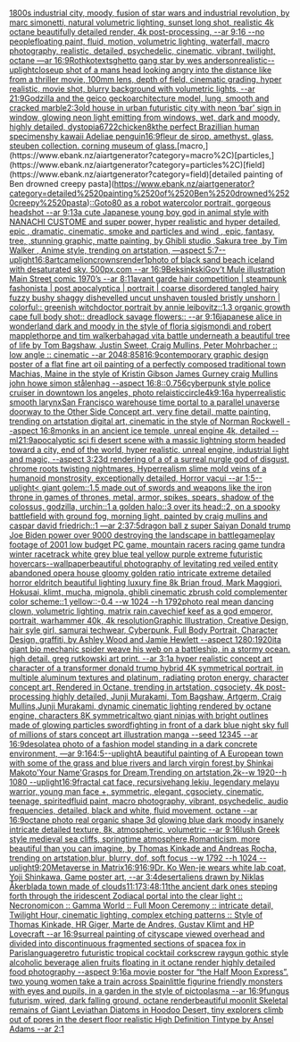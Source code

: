 [1800s industrial city, moody, fusion of star wars and industrial revolution, by marc simonetti, natural volumetric lighting, sunset long shot, realistic 4k octane beautifully detailed render, 4k post-processing, --ar 9:16 --no people](https://www.ebank.nz/aiartgenerator?category=1800s%2520industrial%2520city%2C%2520moody%2C%2520fusion%2520of%2520star%2520wars%2520and%2520industrial%2520revolution%2C%2520by%2520marc%2520simonetti%2C%2520natural%2520volumetric%2520lighting%2C%2520sunset%2520long%2520shot%2C%2520realistic%25204k%2520octane%2520beautifully%2520detailed%2520render%2C%25204k%2520post-processing%2C%2520--ar%25209%3A16%2520--no%2520people)[floating paint, fluid, motion, volumetric lighting, waterfall, macro photography, realistic, detailed, psychedelic, cinematic, vibrant, twilight, octane —ar 16:9](https://www.ebank.nz/aiartgenerator?category=floating%2520paint%2C%2520fluid%2C%2520motion%2C%2520volumetric%2520lighting%2C%2520waterfall%2C%2520macro%2520photography%2C%2520realistic%2C%2520detailed%2C%2520psychedelic%2C%2520cinematic%2C%2520vibrant%2C%2520twilight%2C%2520octane%2520%E2%80%94ar%252016%3A9)[Rothko](https://www.ebank.nz/aiartgenerator?category=Rothko)[texts](https://www.ebank.nz/aiartgenerator?category=texts)[ghetto gang star by wes anderson](https://www.ebank.nz/aiartgenerator?category=ghetto%2520gang%2520star%2520by%2520wes%2520anderson)[realistic](https://www.ebank.nz/aiartgenerator?category=realistic)[--uplight](https://www.ebank.nz/aiartgenerator?category=--uplight)[closeup shot of a mans head looking angry into the distance like from a thriller movie, 100mm lens, depth of field, cinematic grading, hyper realistic, movie shot, blurry background with volumetric lights, --ar 21:9](https://www.ebank.nz/aiartgenerator?category=closeup%2520shot%2520of%2520a%2520mans%2520head%2520looking%2520angry%2520into%2520the%2520distance%2520like%2520from%2520a%2520thriller%2520movie%2C%2520100mm%2520lens%2C%2520depth%2520of%2520field%2C%2520cinematic%2520grading%2C%2520hyper%2520realistic%2C%2520movie%2520shot%2C%2520blurry%2520background%2520with%2520volumetric%2520lights%2C%2520--ar%252021%3A9)[Godzilla and the geico gecko](https://www.ebank.nz/aiartgenerator?category=Godzilla%2520and%2520the%2520geico%2520gecko)[architecture model, lung,  smooth and cracked marble](https://www.ebank.nz/aiartgenerator?category=architecture%2520model%2C%2520lung%2C%2520%2520smooth%2520and%2520cracked%2520marble)[2:3](https://www.ebank.nz/aiartgenerator?category=2%3A3)[old house in urban futuristic city with neon ‘bar’ sign in window, glowing neon light emitting from windows, wet, dark and moody, highly detailed, dystopia](https://www.ebank.nz/aiartgenerator?category=old%2520house%2520in%2520urban%2520futuristic%2520city%2520with%2520neon%2520%E2%80%98bar%E2%80%99%2520sign%2520in%2520window%2C%2520glowing%2520neon%2520light%2520emitting%2520from%2520windows%2C%2520wet%2C%2520dark%2520and%2520moody%2C%2520highly%2520detailed%2C%2520dystopia)[6722](https://www.ebank.nz/aiartgenerator?category=6722)[chicken](https://www.ebank.nz/aiartgenerator?category=chicken)[8k](https://www.ebank.nz/aiartgenerator?category=8k)[the perfect Brazillian human specimen](https://www.ebank.nz/aiartgenerator?category=the%2520perfect%2520Brazillian%2520human%2520specimen)[shy kawaii Adeliae penguin](https://www.ebank.nz/aiartgenerator?category=shy%2520kawaii%2520Adeliae%2520penguin)[16:9](https://www.ebank.nz/aiartgenerator?category=16%3A9)[fleur de sirop. amethyst. glass, steuben collection. corning museum of glass.](https://www.ebank.nz/aiartgenerator?category=fleur%2520de%2520sirop.%2520amethyst.%2520glass%2C%2520steuben%2520collection.%2520corning%2520museum%2520of%2520glass.)[macro,](https://www.ebank.nz/aiartgenerator?category=macro%2C)[particles,](https://www.ebank.nz/aiartgenerator?category=particles%2C)[field](https://www.ebank.nz/aiartgenerator?category=field)[detailed painting of Ben drowned creepy pasta](https://www.ebank.nz/aiartgenerator?category=detailed%2520painting%2520of%2520Ben%2520drowned%2520creepy%2520pasta)[::](https://www.ebank.nz/aiartgenerator?category=%3A%3A)[Goto80 as a robot watercolor portrait, gorgeous headshot --ar 9:13](https://www.ebank.nz/aiartgenerator?category=Goto80%2520as%2520a%2520robot%2520watercolor%2520portrait%2C%2520gorgeous%2520headshot%2520--ar%25209%3A13)[a cute Japanese young boy god in animal style with NANACHI CUSTOME and super power, hyper realistic and hyper detailed, epic , dramatic, cinematic, smoke and particles and wind , epic, fantasy, tree, ,stunning graphic, matte painting, by Ghibli studio ,Sakura tree ,by Tim Walker , Anime style, trending on artstation, —aspect 5:7](https://www.ebank.nz/aiartgenerator?category=a%2520cute%2520Japanese%2520young%2520boy%2520god%2520in%2520animal%2520style%2520with%2520NANACHI%2520CUSTOME%2520and%2520super%2520power%2C%2520hyper%2520realistic%2520and%2520hyper%2520detailed%2C%2520epic%2520%2C%2520dramatic%2C%2520cinematic%2C%2520smoke%2520and%2520particles%2520and%2520wind%2520%2C%2520epic%2C%2520fantasy%2C%2520tree%2C%2520%2Cstunning%2520graphic%2C%2520matte%2520painting%2C%2520by%2520Ghibli%2520studio%2520%2CSakura%2520tree%2520%2Cby%2520Tim%2520Walker%2520%2C%2520Anime%2520style%2C%2520trending%2520on%2520artstation%2C%2520%E2%80%94aspect%25205%3A7)[--uplight](https://www.ebank.nz/aiartgenerator?category=--uplight)[16:8](https://www.ebank.nz/aiartgenerator?category=16%3A8)[art](https://www.ebank.nz/aiartgenerator?category=art)[camelion](https://www.ebank.nz/aiartgenerator?category=camelion)[crowns](https://www.ebank.nz/aiartgenerator?category=crowns)[render](https://www.ebank.nz/aiartgenerator?category=render)[1](https://www.ebank.nz/aiartgenerator?category=1)[photo of black sand beach iceland with desaturated sky, 500px.com --ar 16:9](https://www.ebank.nz/aiartgenerator?category=photo%2520of%2520black%2520sand%2520beach%2520iceland%2520with%2520desaturated%2520sky%2C%2520500px.com%2520--ar%252016%3A9)[Beksinkski](https://www.ebank.nz/aiartgenerator?category=Beksinkski)[Gov’t Mule illustration Main Street comic 1970’s --ar 8:11](https://www.ebank.nz/aiartgenerator?category=Gov%E2%80%99t%2520Mule%2520illustration%2520Main%2520Street%2520comic%25201970%E2%80%99s%2520--ar%25208%3A11)[avant garde hair competition | steampunk fashonista | post apocalyptica | portrait | coarse disordered tangled hairy fuzzy bushy shaggy dishevelled uncut unshaven tousled bristly unshorn | colorful:: greenish witchdoctor portrait by annie leibovitz::1.3 organic growth cape full body shot:: dreadlock savage flowers::  --ar 9:16](https://www.ebank.nz/aiartgenerator?category=avant%2520garde%2520hair%2520competition%2520%7C%2520steampunk%2520fashonista%2520%7C%2520post%2520apocalyptica%2520%7C%2520portrait%2520%7C%2520coarse%2520disordered%2520tangled%2520hairy%2520fuzzy%2520bushy%2520shaggy%2520dishevelled%2520uncut%2520unshaven%2520tousled%2520bristly%2520unshorn%2520%7C%2520colorful%3A%3A%2520greenish%2520witchdoctor%2520portrait%2520by%2520annie%2520leibovitz%3A%3A1.3%2520organic%2520growth%2520cape%2520full%2520body%2520shot%3A%3A%2520dreadlock%2520savage%2520flowers%3A%3A%2520%2520--ar%25209%3A16)[japanese alice in wonderland dark and moody in the style of floria sigismondi and robert mapplethorpe and tim walker](https://www.ebank.nz/aiartgenerator?category=japanese%2520alice%2520in%2520wonderland%2520dark%2520and%2520moody%2520in%2520the%2520style%2520of%2520floria%2520sigismondi%2520and%2520robert%2520mapplethorpe%2520and%2520tim%2520walker)[bahagad vita battle underneath a beautiful tree of life by Tom Bagshaw, Justin Sweet, Craig Mullins, Peter Mohrbacher :: low angle :: cinematic --ar 2048:858](https://www.ebank.nz/aiartgenerator?category=bahagad%2520vita%2520battle%2520underneath%2520a%2520beautiful%2520tree%2520of%2520life%2520by%2520Tom%2520Bagshaw%2C%2520Justin%2520Sweet%2C%2520Craig%2520Mullins%2C%2520Peter%2520Mohrbacher%2520%3A%3A%2520low%2520angle%2520%3A%3A%2520cinematic%2520--ar%25202048%3A858)[16:9](https://www.ebank.nz/aiartgenerator?category=16%3A9)[contemporary graphic design poster of a flat fine art oil painting of a perfectly composed traditional town Machias, Maine in the style of Kristin Gibson James Gurney craig Mullins john howe simon stålenhag --aspect 16:8](https://www.ebank.nz/aiartgenerator?category=contemporary%2520graphic%2520design%2520poster%2520of%2520a%2520flat%2520fine%2520art%2520oil%2520painting%2520of%2520a%2520perfectly%2520composed%2520traditional%2520town%2520Machias%2C%2520Maine%2520in%2520the%2520style%2520of%2520Kristin%2520Gibson%2520James%2520Gurney%2520craig%2520Mullins%2520john%2520howe%2520simon%2520st%C3%A5lenhag%2520--aspect%252016%3A8)[::0.75](https://www.ebank.nz/aiartgenerator?category=%3A%3A0.75)[6](https://www.ebank.nz/aiartgenerator?category=6)[cyberpunk style police cruiser in downtown los angeles, photo relaistic](https://www.ebank.nz/aiartgenerator?category=cyberpunk%2520style%2520police%2520cruiser%2520in%2520downtown%2520los%2520angeles%2C%2520photo%2520relaistic)[circle](https://www.ebank.nz/aiartgenerator?category=circle)[4k](https://www.ebank.nz/aiartgenerator?category=4k)[9:16](https://www.ebank.nz/aiartgenerator?category=9%3A16)[a hyperrealistic smooth larynx](https://www.ebank.nz/aiartgenerator?category=a%2520hyperrealistic%2520smooth%2520larynx)[San Francisco warehouse time portal to a parallel unaverse doorway to the Other Side Concept art, very fine detail, matte painting, trending on artstation digital art, cinematic in the style of Norman Rockwell  --aspect 16:8](https://www.ebank.nz/aiartgenerator?category=San%2520Francisco%2520warehouse%2520time%2520portal%2520to%2520a%2520parallel%2520unaverse%2520doorway%2520to%2520the%2520Other%2520Side%2520Concept%2520art%2C%2520very%2520fine%2520detail%2C%2520matte%2520painting%2C%2520trending%2520on%2520artstation%2520digital%2520art%2C%2520cinematic%2520in%2520the%2520style%2520of%2520Norman%2520Rockwell%2520%2520--aspect%252016%3A8)[monks in an ancient ice temple, unreal engine 4k, detailed --ml](https://www.ebank.nz/aiartgenerator?category=monks%2520in%2520an%2520ancient%2520ice%2520temple%2C%2520unreal%2520engine%25204k%2C%2520detailed%2520--ml)[21:9](https://www.ebank.nz/aiartgenerator?category=21%3A9)[apocalyptic sci fi desert scene with a massic lightning storm headed toward a city, end of the world, hyper realistic, unreal engine, industrial light and magic, --aspect 3:2](https://www.ebank.nz/aiartgenerator?category=apocalyptic%2520sci%2520fi%2520desert%2520scene%2520with%2520a%2520massic%2520lightning%2520storm%2520headed%2520toward%2520a%2520city%2C%2520end%2520of%2520the%2520world%2C%2520hyper%2520realistic%2C%2520unreal%2520engine%2C%2520industrial%2520light%2520and%2520magic%2C%2520--aspect%25203%3A2)[3d rendering of a of a surreal nurgle god of disgust, chrome roots twisting nightmares, Hyperrealism slime mold veins of a humanoid monstrosity, exceptionally detailed, Horror vacui --ar 1:5](https://www.ebank.nz/aiartgenerator?category=3d%2520rendering%2520of%2520a%2520of%2520a%2520surreal%2520nurgle%2520god%2520of%2520disgust%2C%2520chrome%2520roots%2520twisting%2520nightmares%2C%2520Hyperrealism%2520slime%2520mold%2520veins%2520of%2520a%2520humanoid%2520monstrosity%2C%2520exceptionally%2520detailed%2C%2520Horror%2520vacui%2520--ar%25201%3A5)[--uplight](https://www.ebank.nz/aiartgenerator?category=--uplight)[< giant golem::1.5 made out of swords and weapons like the iron throne in games of thrones, metal, armor, spikes, spears, shadow of the colossus, godzilla, urchin::1 a golden halo::3 over its head::2, on a spooky battlefield with ground fog, morning light, painted by craig mullins and caspar david friedrich::1 —ar 2:3](https://www.ebank.nz/aiartgenerator?category=%3C%2520giant%2520golem%3A%3A1.5%2520made%2520out%2520of%2520swords%2520and%2520weapons%2520like%2520the%2520iron%2520throne%2520in%2520games%2520of%2520thrones%2C%2520metal%2C%2520armor%2C%2520spikes%2C%2520spears%2C%2520shadow%2520of%2520the%2520colossus%2C%2520godzilla%2C%2520urchin%3A%3A1%2520a%2520golden%2520halo%3A%3A3%2520over%2520its%2520head%3A%3A2%2C%2520on%2520a%2520spooky%2520battlefield%2520with%2520ground%2520fog%2C%2520morning%2520light%2C%2520painted%2520by%2520craig%2520mullins%2520and%2520caspar%2520david%2520friedrich%3A%3A1%2520%E2%80%94ar%25202%3A3)[7:5](https://www.ebank.nz/aiartgenerator?category=7%3A5)[dragon ball z super Saiyan Donald trump Joe Biden power over 9000 destroying the landscape in battle](https://www.ebank.nz/aiartgenerator?category=dragon%2520ball%2520z%2520super%2520Saiyan%2520Donald%2520trump%2520Joe%2520Biden%2520power%2520over%25209000%2520destroying%2520the%2520landscape%2520in%2520battle)[gameplay footage of 2001 low budget PC game, mountain racers racing game tundra winter racetrack white grey blue teal yellow purple extreme futuristic hovercars](https://www.ebank.nz/aiartgenerator?category=gameplay%2520footage%2520of%25202001%2520low%2520budget%2520PC%2520game%2C%2520mountain%2520racers%2520racing%2520game%2520tundra%2520winter%2520racetrack%2520white%2520grey%2520blue%2520teal%2520yellow%2520purple%2520extreme%2520futuristic%2520hovercars)[--wallpaper](https://www.ebank.nz/aiartgenerator?category=--wallpaper)[beautiful photography of levitating red veiled entity abandoned opera house gloomy golden ratio intricate extreme detailed horror eldritch beautiful lighting luxury fine 8k Brian froud, Mark Maggiori, Hokusai, klimt, mucha, mignola, ghibli cinematic zbrush cold complementer color scheme::1 yellow::-0.4 --w 1024 --h 1792](https://www.ebank.nz/aiartgenerator?category=beautiful%2520photography%2520of%2520levitating%2520red%2520veiled%2520entity%2520abandoned%2520opera%2520house%2520gloomy%2520golden%2520ratio%2520intricate%2520extreme%2520detailed%2520horror%2520eldritch%2520beautiful%2520lighting%2520luxury%2520fine%25208k%2520Brian%2520froud%2C%2520Mark%2520Maggiori%2C%2520Hokusai%2C%2520klimt%2C%2520mucha%2C%2520mignola%2C%2520ghibli%2520cinematic%2520zbrush%2520cold%2520complementer%2520color%2520scheme%3A%3A1%2520yellow%3A%3A-0.4%2520--w%25201024%2520--h%25201792)[photo real mean dancing clown, volumetric lighting, matrix rain,](https://www.ebank.nz/aiartgenerator?category=photo%2520real%2520mean%2520dancing%2520clown%2C%2520volumetric%2520lighting%2C%2520matrix%2520rain%2C)[cave](https://www.ebank.nz/aiartgenerator?category=cave)[chief keef as a god emperor, portrait, warhammer 40k, 4k resolution](https://www.ebank.nz/aiartgenerator?category=chief%2520keef%2520as%2520a%2520god%2520emperor%2C%2520portrait%2C%2520warhammer%252040k%2C%25204k%2520resolution)[Graphic Illustration, Creative Design, hair syle girl, samurai techwear, Cyberpunk, Full Body Portrait, Character Design, graffiti, by Ashley Wood and Jamie Hewlett --aspect 1280:1920](https://www.ebank.nz/aiartgenerator?category=Graphic%2520Illustration%2C%2520Creative%2520Design%2C%2520hair%2520syle%2520girl%2C%2520samurai%2520techwear%2C%2520Cyberpunk%2C%2520Full%2520Body%2520Portrait%2C%2520Character%2520Design%2C%2520graffiti%2C%2520by%2520Ashley%2520Wood%2520and%2520Jamie%2520Hewlett%2520--aspect%25201280%3A1920)[it](https://www.ebank.nz/aiartgenerator?category=it)[a giant bio mechanic spider weave his web on a battleship, in a stormy ocean. high detail. greg rutkowski art print. --ar 3:1](https://www.ebank.nz/aiartgenerator?category=a%2520giant%2520bio%2520mechanic%2520spider%2520weave%2520his%2520web%2520on%2520a%2520battleship%2C%2520in%2520a%2520stormy%2520ocean.%2520high%2520detail.%2520greg%2520rutkowski%2520art%2520print.%2520--ar%25203%3A1)[a hyper realistic concept art character of a transformer donald trump hybrid 4K symmetrical portrait, in multiple aluminum textures and platinum, radiating proton energy, character concept art, Rendered in Octane, trending in artstation, cgsociety, 4k post-processing highly detailed, Junji Murakami, Tom Bagshaw, Artgerm, Craig Mullins,Junji Murakami, dynamic cinematic lighting rendered by octane engine, characters 8K symmetrical](https://www.ebank.nz/aiartgenerator?category=a%2520hyper%2520realistic%2520concept%2520art%2520character%2520of%2520a%2520transformer%2520donald%2520trump%2520hybrid%25204K%2520symmetrical%2520portrait%2C%2520in%2520multiple%2520aluminum%2520textures%2520and%2520platinum%2C%2520radiating%2520proton%2520energy%2C%2520character%2520concept%2520art%2C%2520Rendered%2520in%2520Octane%2C%2520trending%2520in%2520artstation%2C%2520cgsociety%2C%25204k%2520post-processing%2520highly%2520detailed%2C%2520Junji%2520Murakami%2C%2520Tom%2520Bagshaw%2C%2520Artgerm%2C%2520Craig%2520Mullins%2CJunji%2520Murakami%2C%2520dynamic%2520cinematic%2520lighting%2520rendered%2520by%2520octane%2520engine%2C%2520characters%25208K%2520symmetrical)[two giant ninjas with bright outlines made of glowing particles swordfighting in front of a dark blue night sky full of millions of stars  concept art illustration manga --seed 12345 --ar 16:9](https://www.ebank.nz/aiartgenerator?category=two%2520giant%2520ninjas%2520with%2520bright%2520outlines%2520made%2520of%2520glowing%2520particles%2520swordfighting%2520in%2520front%2520of%2520a%2520dark%2520blue%2520night%2520sky%2520full%2520of%2520millions%2520of%2520stars%2520%2520concept%2520art%2520illustration%2520manga%2520--seed%252012345%2520--ar%252016%3A9)[desolate](https://www.ebank.nz/aiartgenerator?category=desolate)[a photo of a fashion model standing in a dark concrete environment, —ar 9:16](https://www.ebank.nz/aiartgenerator?category=a%2520photo%2520of%2520a%2520fashion%2520model%2520standing%2520in%2520a%2520dark%2520concrete%2520environment%2C%2520%E2%80%94ar%25209%3A16)[4:5](https://www.ebank.nz/aiartgenerator?category=4%3A5)[--uplight](https://www.ebank.nz/aiartgenerator?category=--uplight)[A beautiful painting of  A European town with some of the grass and blue rivers and larch virgin forest,by Shinkai Makoto'Your Name'Grasps for Dream,Trending on artstation,2k--w 1920--h 1080 --uplight](https://www.ebank.nz/aiartgenerator?category=A%2520beautiful%2520painting%2520of%2520%2520A%2520European%2520town%2520with%2520some%2520of%2520the%2520grass%2520and%2520blue%2520rivers%2520and%2520larch%2520virgin%2520forest%2Cby%2520Shinkai%2520Makoto%27Your%2520Name%27Grasps%2520for%2520Dream%2CTrending%2520on%2520artstation%2C2k--w%25201920--h%25201080%2520--uplight)[16:9](https://www.ebank.nz/aiartgenerator?category=16%3A9)[fractal cat face, recursive](https://www.ebank.nz/aiartgenerator?category=fractal%2520cat%2520face%2C%2520recursive)[hang lekiu, legendary melayu warrior, young man face +, symmetric, elegant, cgsociety, cinematic, teenage, spirited](https://www.ebank.nz/aiartgenerator?category=hang%2520lekiu%2C%2520legendary%2520melayu%2520warrior%2C%2520young%2520man%2520face%2520%2B%2C%2520symmetric%2C%2520elegant%2C%2520cgsociety%2C%2520cinematic%2C%2520teenage%2C%2520spirited)[fluid paint, macro photography, vibrant, psychedelic, audio frequencies, detailed, black and white, fluid movement, octane --ar 16:9](https://www.ebank.nz/aiartgenerator?category=fluid%2520paint%2C%2520macro%2520photography%2C%2520vibrant%2C%2520psychedelic%2C%2520audio%2520frequencies%2C%2520detailed%2C%2520black%2520and%2520white%2C%2520fluid%2520movement%2C%2520octane%2520--ar%252016%3A9)[octane photo real organic shape 3d glowing blue dark moody insanely intricate detailed texture, 8k, atmospheric, volumetric --ar 9:16](https://www.ebank.nz/aiartgenerator?category=octane%2520photo%2520real%2520organic%2520shape%25203d%2520glowing%2520blue%2520dark%2520moody%2520insanely%2520intricate%2520detailed%2520texture%2C%25208k%2C%2520atmospheric%2C%2520volumetric%2520--ar%25209%3A16)[lush Greek style medieval sea ​​cliffs, springtime atmosphere,Romanticism, more beautiful than you can imagine, by Thomas Kinkade and Andreas Rocha, trending on artstation,blur, blurry, dof, soft focus --w 1792  --h 1024 --uplight](https://www.ebank.nz/aiartgenerator?category=lush%2520Greek%2520style%2520medieval%2520sea%2520%E2%80%8B%E2%80%8Bcliffs%2C%2520springtime%2520atmosphere%2CRomanticism%2C%2520more%2520beautiful%2520than%2520you%2520can%2520imagine%2C%2520by%2520Thomas%2520Kinkade%2520and%2520Andreas%2520Rocha%2C%2520trending%2520on%2520artstation%2Cblur%2C%2520blurry%2C%2520dof%2C%2520soft%2520focus%2520--w%25201792%2520%2520--h%25201024%2520--uplight)[9:20](https://www.ebank.nz/aiartgenerator?category=9%3A20)[Metaverse in Matrix](https://www.ebank.nz/aiartgenerator?category=Metaverse%2520in%2520Matrix)[16:9](https://www.ebank.nz/aiartgenerator?category=16%3A9)[16:9](https://www.ebank.nz/aiartgenerator?category=16%3A9)[Dr. Ko Wen-je wears white lab coat, Yoji Shinkawa, Game poster art, --ar 3:4](https://www.ebank.nz/aiartgenerator?category=Dr.%2520Ko%2520Wen-je%2520wears%2520white%2520lab%2520coat%2C%2520Yoji%2520Shinkawa%2C%2520Game%2520poster%2520art%2C%2520--ar%25203%3A4)[desert](https://www.ebank.nz/aiartgenerator?category=desert)[aliens drawn by Niklas Åkerblad](https://www.ebank.nz/aiartgenerator?category=aliens%2520drawn%2520by%2520Niklas%2520%C3%85kerblad)[a town made of clouds](https://www.ebank.nz/aiartgenerator?category=a%2520town%2520made%2520of%2520clouds)[11:17](https://www.ebank.nz/aiartgenerator?category=11%3A17)[](https://www.ebank.nz/aiartgenerator?category=)[3:4](https://www.ebank.nz/aiartgenerator?category=3%3A4)[8:11](https://www.ebank.nz/aiartgenerator?category=8%3A11)[the ancient dark ones steping forth through the iridescent Zodiacal portal into the clear light :: Necronomicon :: Gamma World :: Full Moon Ceremony :: intricate detail, Twilight Hour,  cinematic lighting, complex etching patterns :: Style of Thomas Kinkade, HR Giger, Marte de Andres, Gustav Klimt and HP Lovecraft  --ar 16:9](https://www.ebank.nz/aiartgenerator?category=the%2520ancient%2520dark%2520ones%2520steping%2520forth%2520through%2520the%2520iridescent%2520Zodiacal%2520portal%2520into%2520the%2520clear%2520light%2520%3A%3A%2520Necronomicon%2520%3A%3A%2520Gamma%2520World%2520%3A%3A%2520Full%2520Moon%2520Ceremony%2520%3A%3A%2520intricate%2520detail%2C%2520Twilight%2520Hour%2C%2520%2520cinematic%2520lighting%2C%2520complex%2520etching%2520patterns%2520%3A%3A%2520Style%2520of%2520Thomas%2520Kinkade%2C%2520HR%2520Giger%2C%2520Marte%2520de%2520Andres%2C%2520Gustav%2520Klimt%2520and%2520HP%2520Lovecraft%2520%2520--ar%252016%3A9)[surreal painting of cityscape viewed overhead and divided into discontinuous fragmented sections of space](https://www.ebank.nz/aiartgenerator?category=surreal%2520painting%2520of%2520cityscape%2520viewed%2520overhead%2520and%2520divided%2520into%2520discontinuous%2520fragmented%2520sections%2520of%2520space)[a fox in Paris](https://www.ebank.nz/aiartgenerator?category=a%2520fox%2520in%2520Paris)[language](https://www.ebank.nz/aiartgenerator?category=language)[retro futuristic tropical cocktail corkscrew raygun gothic style alcoholic beverage alien fruits floating in it octane render highly detailed food photography --aspect 9:16](https://www.ebank.nz/aiartgenerator?category=retro%2520futuristic%2520tropical%2520cocktail%2520corkscrew%2520raygun%2520gothic%2520style%2520alcoholic%2520beverage%2520alien%2520fruits%2520floating%2520in%2520it%2520octane%2520render%2520highly%2520detailed%2520food%2520photography%2520--aspect%25209%3A16)[a movie poster for “the Half Moon Express”. two young women take a train across Spain](https://www.ebank.nz/aiartgenerator?category=a%2520movie%2520poster%2520for%2520%E2%80%9Cthe%2520Half%2520Moon%2520Express%E2%80%9D.%2520two%2520young%2520women%2520take%2520a%2520train%2520across%2520Spain)[little figurine friendly monsters with eyes and pupils, in a garden in the style of pictoplasma --ar 16:9](https://www.ebank.nz/aiartgenerator?category=little%2520figurine%2520friendly%2520monsters%2520with%2520eyes%2520and%2520pupils%2C%2520in%2520a%2520garden%2520in%2520the%2520style%2520of%2520pictoplasma%2520--ar%252016%3A9)[fungus futurism, wired, dark falling ground, octane render](https://www.ebank.nz/aiartgenerator?category=fungus%2520futurism%2C%2520wired%2C%2520dark%2520falling%2520ground%2C%2520octane%2520render)[beautiful moonlit Skeletal remains of Giant Leviathan Diatoms in Hoodoo Desert, tiny explorers climb out of pores in the desert floor realistic High Definition Tintype by Ansel Adams --ar 2:1](https://www.ebank.nz/aiartgenerator?category=beautiful%2520moonlit%2520Skeletal%2520remains%2520of%2520Giant%2520Leviathan%2520Diatoms%2520in%2520Hoodoo%2520Desert%2C%2520tiny%2520explorers%2520climb%2520out%2520of%2520pores%2520in%2520the%2520desert%2520floor%2520realistic%2520High%2520Definition%2520Tintype%2520by%2520Ansel%2520Adams%2520--ar%25202%3A1)